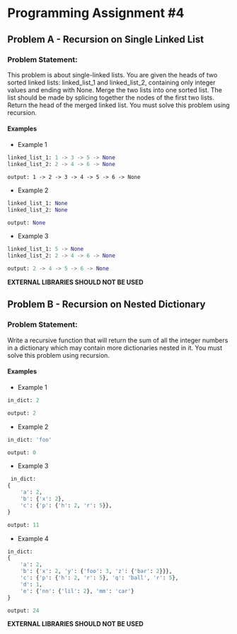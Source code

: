 <h1> Programming Assignment #4 </h1> 
<style> 
 h1 {
  border-bottom: none
 }
</style>

## Problem A - Recursion on Single Linked List

### Problem Statement:
This problem is about single-linked lists. You are given the heads of two sorted linked lists:  linked_list_1 and linked_list_2, containing only integer values and ending with None. Merge the two lists into one sorted list. The list should be made by splicing together the nodes of the first two lists. Return the head of the merged linked list. You must solve this problem using recursion.

#### Examples

* Example 1
```python
linked_list_1: 1 -> 3 -> 5 -> None
linked_list_2: 2 -> 4 -> 6 -> None
```
```pythoon
output: 1 -> 2 -> 3 -> 4 -> 5 -> 6 -> None
```
* Example 2
```python
linked_list_1: None
linked_list_2: None
```
```python
output: None
```
* Example 3
```python
linked_list_1: 5 -> None
linked_list_2: 2 -> 4 -> 6 -> None
```
```python
output: 2 -> 4 -> 5 -> 6 -> None
```
**EXTERNAL LIBRARIES SHOULD NOT BE USED**

## Problem B - Recursion on Nested Dictionary

### Problem Statement:

Write a recursive function that will return the sum of all the integer numbers in a dictionary which may contain more dictionaries nested in it. You must solve this problem using recursion.

#### Examples
* Example 1
```python
in_dict: 2
```
```python
output: 2
```
* Example 2
```python
in_dict: 'foo'
```
```python
output: 0
```
* Example 3
```python
 in_dict:
{
    'a': 2,
    'b': {'x': 2},
    'c': {'p': {'h': 2, 'r': 5}},
}
```
```python
output: 11
```
* Example 4
```python
in_dict: 
{
    'a': 2,
    'b': {'x': 2, 'y': {'foo': 3, 'z': {'bar': 2}}},
    'c': {'p': {'h': 2, 'r': 5}, 'q': 'ball', 'r': 5},
    'd': 1,
    'e': {'nn': {'lil': 2}, 'mm': 'car'}
}
```
```python
output: 24
```
**EXTERNAL LIBRARIES SHOULD NOT BE USED**
